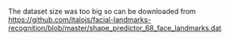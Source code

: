 The dataset size was too big so can be downloaded from
https://github.com/italojs/facial-landmarks-recognition/blob/master/shape_predictor_68_face_landmarks.dat
